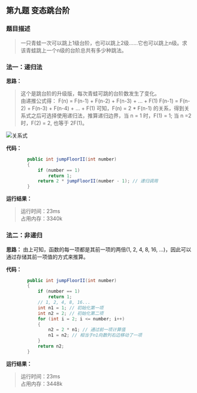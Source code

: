 ## 第九题 变态跳台阶

### 题目描述

> 一只青蛙一次可以跳上1级台阶，也可以跳上2级……它也可以跳上n级。求该青蛙跳上一个n级的台阶总共有多少种跳法。

### 法一：递归法

**思路：** 

> 这个是跳台阶的升级版，每次青蛙可跳的台阶数发生了变化。   
由递推公式得：
F(n) = F(n-1) + F(n-2) + F(n-3) + ... + F(1)
F(n-1) = F(n-2) + F(n-3) + F(n-4) + ... + F(1)
可知，F(n) = 2 * F(n-1) 的关系，得到关系式之后可选择使用递归法，推算递归边界，当 n = 1 时，F(1) = 1; 当 n =2 时，F(2) = 2, 也等于 2F(1)。

![关系式](https://file.hjxlog.com/blog/images/微信图片_202009261620112020-09-26-16-20-46)

**代码：** 

```C#
        public int jumpFloorII(int number)
        {
            if (number == 1)
                return 1;
            return 2 * jumpFloorII(number - 1); // 递归调用
        }
```

**运行结果：** 

> 运行时间：23ms   
占用内存：3340k

### 法二：非递归

**思路：** 由上可知，函数的每一项都是其前一项的两倍(1, 2, 4, 8, 16, ...)，因此可以通过存储其前一项值的方式来推算。

**代码：** 

```C#
        public int jumpFloorII(int number)
        {
            if (number == 1)
                return 1;
            // 1, 2, 4, 8, 16...
            int n1 = 1; // 初始化第一项
            int n2 = 2; // 初始化第二项
            for (int i = 2; i <= number; i++)
            {
                n2 = 2 * n1; // 通过前一项计算值
                n1 = n2; // 相当于n1向数列右边移动了一项
            }
            return n2;
        }
```

**运行结果：** 

> 运行时间：23ms   
占用内存：3448k